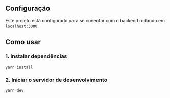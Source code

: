 ## Configuração

Este projeto está configurado para se conectar com o backend rodando em `localhost:3000`.

## Como usar

### 1. Instalar dependências

```bash
yarn install
```

### 2. Iniciar o servidor de desenvolvimento

```bash
yarn dev
```

